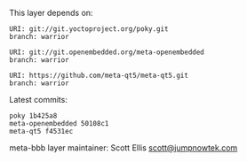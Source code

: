 This layer depends on:

    URI: git://git.yoctoproject.org/poky.git
    branch: warrior

    URI: git://git.openembedded.org/meta-openembedded
    branch: warrior

    URI: https://github.com/meta-qt5/meta-qt5.git
    branch: warrior

Latest commits:

    poky 1b425a8
    meta-openembedded 50108c1
    meta-qt5 f4531ec

meta-bbb layer maintainer: Scott Ellis <scott@jumpnowtek.com>
